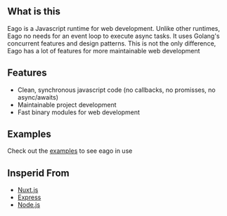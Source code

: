 ## What is this

Eago is a Javascript runtime for web development. Unlike other runtimes, Eago no needs for an event loop to execute async tasks. It uses Golang's concurrent features and design patterns. This is not the only difference, Eago has a lot of features for more maintainable web development

## Features

- Clean, synchronous javascript code (no callbacks, no promisses, no async/awaits)
- Maintainable project development
- Fast binary modules for web development

## Examples

Check out the [examples](https://github.com/ahmetcanozcan/eago/tree/master/examples/app) to see eago in use

## Insperid From

- [Nuxt.js](https://nuxtjs.org/)
- [Express](https://expressjs.com/)
- [Node.js](https://nodejs.org/en/)
